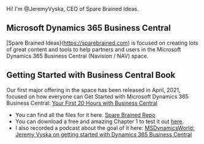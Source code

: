 Hi! I'm @JeremyVyska, CEO of Spare Brained Ideas.

## Microsoft Dynamics 365 Business Central
[Spare Brained Ideas}(https://sparebrained.com) is focused on creating lots of great content and tools to help partners and users in the Microsoft Dynamics 365 Business Central (Navision / NAV) space.


## Getting Started with Business Central Book
Our first major offering in the space has been released in April, 2021, focused on how everyone can Get Started with Microsoft Dynamics 365 Business Central:
[Your First 20 Hours with Business Central](https://sparebrained.com/your-first-20-hours-with-microsoft-dynamics-365-business-central-ebook/)

- You can find all the files for it here.  [Spare Brained Repo](https://github.com/SpareBrainedIdeas/YourFirst20Hours-SampleData)
- You can download a free and amazing Chapter 1 to test it out [here](https://gumroad.com/l/YourFirst20Preview).
- I also recorded a podcast about the goal of it here:
[MSDynamicsWorld: Jeremy Vyska on getting started with Dynamics 365 Business Central](https://msdynamicsworld.com/story/msdw-podcast-jeremy-vyska-getting-started-dynamics-365-business-central)
